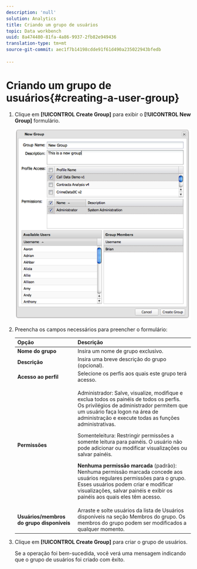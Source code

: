 ```yaml
---
description: 'null'
solution: Analytics
title: Criando um grupo de usuários
topic: Data workbench
uuid: 8a474480-81fa-4a86-9937-2fb82e949436
translation-type: tm+mt
source-git-commit: aec1f7b14198cdde91f61d490a235022943bfedb

---
```



# Criando um grupo de usuários{#creating-a-user-group}

1. Clique em **[!UICONTROL Create Group]** para exibir o **[!UICONTROL New Group]** formulário.

   ![](assets/create_user_group.png)

1. Preencha os campos necessários para preencher o formulário:

   <table id="choicetable_3AE53AAC8A07471394EA993917B6AE33"> 
    <thead class="chhead sthead"> 
    <th class="choptionhd"> Opção</th> 
    <th class="chdeschd"> Descrição</th> 
    </thead> 
    <tr class="chrow strow"> 
    <td class="choption"><strong>Nome do grupo</strong></td> 
    <td class="chdesc stentry"> Insira um nome de grupo exclusivo.</td> 
    </tr> 
    <tr class="chrow strow"> 
    <td class="choption"><strong>Descrição</strong></td> 
    <td class="chdesc stentry"> Insira uma breve descrição do grupo (opcional).</td> 
    </tr> 
    <tr class="chrow strow"> 
    <td class="choption"><strong>Acesso ao perfil</strong></td> 
    <td class="chdesc stentry"> Selecione os perfis aos quais este grupo terá acesso.</td> 
    </tr> 
    <tr class="chrow strow"> 
    <td class="choption"><strong>Permissões</strong></td> 
    <td class="chdesc stentry"> <p> <span class="uicontrol"> Administrador</span>: Salve, visualize, modifique e exclua todos os painéis de todos os perfis. Os privilégios de administrador permitem que um usuário faça logon na área de administração e execute todas as funções administrativas. </p> <p> <span class="uicontrol"> Somente</span>leitura: Restringir permissões a somente leitura para painéis. O usuário não pode adicionar ou modificar visualizações ou salvar painéis. </p> <p> <b>Nenhuma permissão marcada </b>(padrão): Nenhuma permissão marcada concede aos usuários regulares permissões para o grupo. Esses usuários podem criar e modificar visualizações, salvar painéis e exibir os painéis aos quais eles têm acesso. </p> </td> 
    </tr> 
    <tr class="chrow strow"> 
    <td class="choption"><strong>Usuários/membros do grupo disponíveis</strong></td> 
    <td class="chdesc stentry">Arraste e solte usuários da lista de Usuários <span class="uicontrol"> disponíveis na</span> seção <span class="uicontrol"> </span>Membros do grupo. Os membros do grupo podem ser modificados a qualquer momento. </td> 
    </tr> 
    </table>

1. Clique em **[!UICONTROL Create Group]** para criar o grupo de usuários.

   Se a operação foi bem-sucedida, você verá uma mensagem indicando que o grupo de usuários foi criado com êxito.
